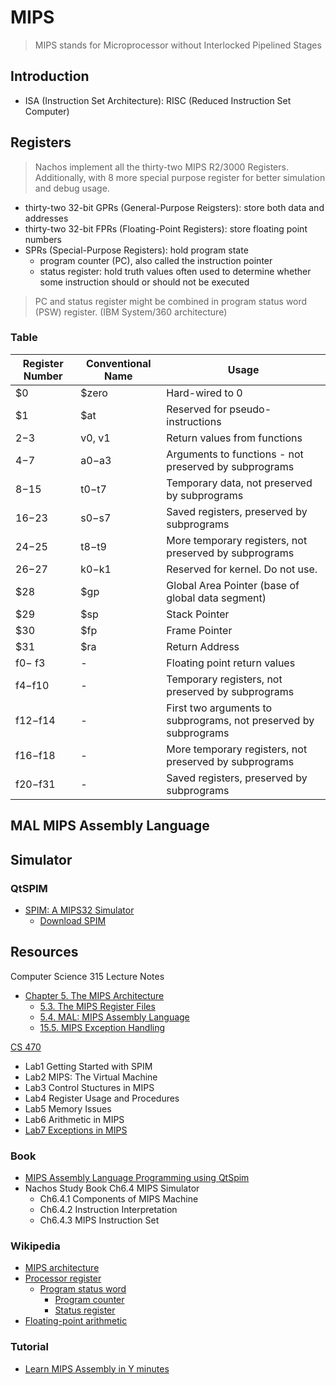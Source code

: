 # MIPS

> MIPS stands for Microprocessor without Interlocked Pipelined Stages

## Introduction

* ISA (Instruction Set Architecture): RISC (Reduced Instruction Set Computer)

## Registers

> Nachos implement all the thirty-two MIPS R2/3000 Registers.
> Additionally, with 8 more special purpose register for better simulation and debug usage.

* thirty-two 32-bit GPRs (General-Purpose Reigsters): store both data and addresses
* thirty-two 32-bit FPRs (Floating-Point Registers): store floating point numbers
* SPRs (Special-Purpose Registers): hold program state
  * program counter (PC), also called the instruction pointer
  * status register: hold truth values often used to determine whether some instruction should or should not be executed

> PC and status register might be combined in program status word (PSW) register. (IBM System/360 architecture)

### Table

| Register Number | Conventional Name | Usage                                                            |
| --------------- | ----------------- | ---------------------------------------------------------------- |
| $0              | $zero             | Hard-wired to 0                                                  |
| $1              | $at               | Reserved for pseudo-instructions                                 |
| 2−3             | v0, v1            | Return values from functions                                     |
| 4−7             | a0−a3             | Arguments to functions - not preserved by subprograms            |
| 8−15            | t0−t7             | Temporary data, not preserved by subprograms                     |
| 16−23           | s0−s7             | Saved registers, preserved by subprograms                        |
| 24−25           | t8−t9             | More temporary registers, not preserved by subprograms           |
| 26−27           | k0−k1             | Reserved for kernel. Do not use.                                 |
| $28             | $gp               | Global Area Pointer (base of global data segment)                |
| $29             | $sp               | Stack Pointer                                                    |
| $30             | $fp               | Frame Pointer                                                    |
| $31             | $ra               | Return Address                                                   |
| f0− f3          | -                 | Floating point return values                                     |
| f4−f10          | -                 | Temporary registers, not preserved by subprograms                |
| f12−f14         | -                 | First two arguments to subprograms, not preserved by subprograms |
| f16−f18         | -                 | More temporary registers, not preserved by subprograms           |
| f20−f31         | -                 | Saved registers, preserved by subprograms                        |

## MAL MIPS Assembly Language

## Simulator

### QtSPIM

* [SPIM: A MIPS32 Simulator](http://spimsimulator.sourceforge.net/)
  * [Download SPIM](https://sourceforge.net/projects/spimsimulator/files/)

## Resources

Computer Science 315 Lecture Notes

* [Chapter 5. The MIPS Architecture](http://www.cs.uwm.edu/classes/cs315/Bacon/Lecture/HTML/ch05.html)
  * [5.3. The MIPS Register Files](http://www.cs.uwm.edu/classes/cs315/Bacon/Lecture/HTML/ch05s03.html)
  * [5.4. MAL: MIPS Assembly Language](http://www.cs.uwm.edu/classes/cs315/Bacon/Lecture/HTML/ch05s04.html)
  * [15.5. MIPS Exception Handling](http://www.cs.uwm.edu/classes/cs315/Bacon/Lecture/HTML/ch15s05.html)

[CS 470](http://www.cs.iit.edu/~virgil/cs470/)

* Lab1 Getting Started with SPIM
* Lab2 MIPS: The Virtual Machine
* Lab3 Control Stuctures in MIPS
* Lab4 Register Usage and Procedures
* Lab5 Memory Issues
* Lab6 Arithmetic in MIPS
* [Lab7 Exceptions in MIPS](http://www.cs.iit.edu/~virgil/cs470/Labs/Lab7.pdf)

### Book

* [MIPS Assembly Language Programming using QtSpim](http://www.egr.unlv.edu/~ed/MIPStextSMv11.pdf)
* Nachos Study Book Ch6.4 MIPS Simulator
  * Ch6.4.1 Components of MIPS Machine
  * Ch6.4.2 Instruction Interpretation
  * Ch6.4.3 MIPS Instruction Set

### Wikipedia

* [MIPS architecture](https://en.wikipedia.org/wiki/MIPS_architecture)
* [Processor register](https://en.wikipedia.org/wiki/Processor_register)
  * [Program status word](https://en.wikipedia.org/wiki/Program_status_word)
    * [Program counter](https://en.wikipedia.org/wiki/Program_counter)
    * [Status register](https://en.wikipedia.org/wiki/Status_register)
* [Floating-point arithmetic](https://en.wikipedia.org/wiki/Floating-point_arithmetic)

### Tutorial

* [Learn MIPS Assembly in Y minutes](https://learnxinyminutes.com/docs/mips/)
